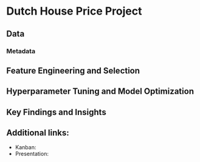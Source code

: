 # Dutch House Price Project

## Data

### Metadata

## Feature Engineering and Selection

## Hyperparameter Tuning and Model Optimization

## Key Findings and Insights

## Additional links:
- Kanban:
- Presentation:
